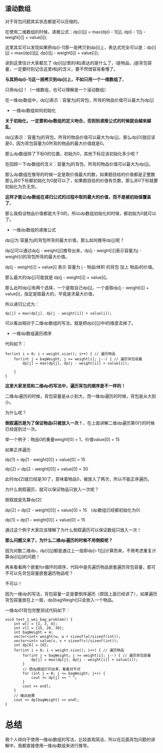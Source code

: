 
## 滚动数组

对于背包问题其实状态都是可以压缩的。

在使用二维数组的时候，递推公式：dp[i][j] = max(dp[i - 1][j], dp[i - 1][j - weight[i]] + value[i]); 

这里其实可以发现如果把dp[i-1]那一层拷贝到dp[i]上，表达式完全可以是：dp[i][j] = max(dp[i][j], dp[i][j - weight[i]] + value[i]);

读到这里估计大家都忘了 dp[i][j]里的i和j表达的是什么了，i是物品，j是背包容量，一定要时刻记住这里i和j的含义，要不然很容易看懵了。

**与其把dp[i-1]这一层拷贝到dp[i]上，不如只用一个一维数组了**。

只用dp[j]！（一维数组，也可以理解是一个滚动数组）

在一维dp数组中，dp[j]表示：容量为j的背包，所背的物品价值可以最大为dp[j]

* 一维dp数组如何初始化 

**关于初始化，一定要和dp数组的定义吻合，否则到递推公式的时候就会越来越乱**。

dp[j]表示：容量为j的背包，所背的物品价值可以最大为dp[j]，那么dp[0]就应该是0，因为背包容量为0所背的物品的最大价值就是0。

那么dp数组除了下标0的位置，初始为0，其他下标应该初始化多少呢？

在回顾一下dp数组的含义：容量为j的背包，所背的物品价值可以最大为dp[j]。

那么dp数组在推导的时候一定是取价值最大的数，如果题目给的价值都是正整数那么非0下标都初始化为0就可以了，如果题目给的价值有负数，那么非0下标就要初始化为负无穷。

**这样才能让dp数组在递归公式的过程中取的最大的价值，而不是被初始值覆盖了**。

那么我假设物品价值都是大于0的，所以dp数组初始化的时候，都初始为0就可以了。


* 一维dp数组的递推公式

dp[j]为 容量为j的背包所背的最大价值，那么如何推导dp[j]呢？

dp[j]可以通过dp[j - weight[j]]推导出来，dp[j - weight[i]]表示容量为j - weight[i]的背包所背的最大价值。

dp[j - weight[i]] + value[i] 表示 容量为 j - 物品i体积 的背包 加上 物品i的价值。

那么最大的dp[j]可能就是 dp[j - weight[i]] + value[i]。

那么此时dp[j]有两个选择，一个是取自己dp[j]，一个是取dp[j - weight[i]] + value[i]，指定是取最大的，毕竟是求最大价值，

所以递归公式为：

```
dp[j] = max(dp[j], dp[j - weight[i]] + value[i]);
```

可以看出相对于二维dp数组的写法，就是把dp[i][j]中i的维度去掉了。

* 一维dp数组遍历顺序 

代码如下： 

```
for(int i = 0; i < weight.size(); i++) { // 遍历物品
    for(int j = bagWeight; j >= weight[i]; j--) { // 遍历背包容量
        dp[j] = max(dp[j], dp[j - weight[i]] + value[i]);

    }
}
```

**这里大家发现和二维dp的写法中，遍历背包的顺序是不一样的！** 

二维dp遍历的时候，背包容量是从小到大，而一维dp遍历的时候，背包是从大到小。

为什么呢？ 

**倒叙遍历是为了保证物品i只被放入一次！**，在上面讲解二维dp遍历第0行的时候已经提到过一次。 

举一个例子：物品0的重量weight[0] = 1，价值value[0] = 15

如果正序遍历

dp[1] = dp[1 - weight[0]] + value[0] = 15 

dp[2] = dp[2 - weight[0]] + value[0] = 30 

此时dp[2]就已经是30了，意味着物品0，被放入了两次，所以不能正序遍历。

为什么倒叙遍历，就可以保证物品只放入一次呢？ 

倒叙就是先算dp[2] 

dp[2] = dp[2 - weight[0]] + value[0] = 15  （dp数组已经都初始化为0）

dp[1] = dp[1 - weight[0]] + value[0] = 15 

通过这个例子大家应该理解了为什么倒叙遍历可以保证数组只放入一次！

**那么问题又来了，为什么二维dp遍历的时候不用倒叙呢？**

因为对数二维dp，dp[i][j]都是通过上一层即dp[i-1][j]计算而来，不用考虑重复计算dp[i][j]的问题！


再来看看两个嵌套for循环的顺序，代码中是先遍历物品嵌套遍历背包容量，那可不可以先背包容量嵌套遍历物品呢？

不可以！

因为一维dp的写法，背包容量一定是要倒序遍历（原因上面已经讲了），如果遍历背包容量放在上一层，dp[bagWeight]只会放入一个物品。

一维dp01背包完整测试代码如下：

```
void test_1_wei_bag_problem() {
    int w[] = {1, 3, 4};
    int v[] = {15, 20, 30};
    int bagWeight = 4;
    vector<int> weight(w, w + sizeof(w)/sizeof(int));
    vector<int> value(v, v + sizeof(v)/sizeof(int));
    int dp[6] = {0};
    for(int i = 0; i < weight.size(); i++) { // 遍历物品
        for(int j = bagWeight; j >= weight[i]; j--) { // 遍历背包容量
            dp[j] = max(dp[j], dp[j - weight[i]] + value[i]);
        }
        // 把dp数组打印出来，看看对不对
        for (int j = 0; j <= bagWeight; j++) {
            cout << dp[j] << " ";
        }
        cout << endl;
    }
    // 输出结果
    cout << dp[bagWeight] << endl;
}

```
# 总结 

我个人倾向于使用一维dp数组的写法，比较直观简洁，所以在后面背包问题的讲解中，我都直接使用一维dp数组来进行推导。
